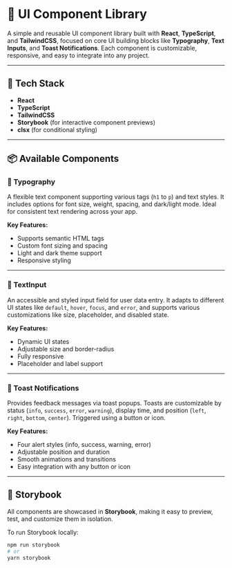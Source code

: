 # 🧩 UI Component Library

A simple and reusable UI component library built with **React**, **TypeScript**, and **TailwindCSS**, focused on core UI building blocks like **Typography**, **Text Inputs**, and **Toast Notifications**. Each component is customizable, responsive, and easy to integrate into any project.

---

## 🚀 Tech Stack

- **React**
- **TypeScript**
- **TailwindCSS**
- **Storybook** (for interactive component previews)
- **clsx** (for conditional styling)

---

## 📦 Available Components

### 📘 Typography

A flexible text component supporting various tags (`h1` to `p`) and text styles. It includes options for font size, weight, spacing, and dark/light mode. Ideal for consistent text rendering across your app.

**Key Features:**
- Supports semantic HTML tags
- Custom font sizing and spacing
- Light and dark theme support
- Responsive styling

---

### 📝 TextInput

An accessible and styled input field for user data entry. It adapts to different UI states like `default`, `hover`, `focus`, and `error`, and supports various customizations like size, placeholder, and disabled state.

**Key Features:**
- Dynamic UI states
- Adjustable size and border-radius
- Fully responsive
- Placeholder and label support

---

### 🔔 Toast Notifications

Provides feedback messages via toast popups. Toasts are customizable by status (`info`, `success`, `error`, `warning`), display time, and position (`left`, `right`, `bottom`, `center`). Triggered using a button or icon.

**Key Features:**
- Four alert styles (info, success, warning, error)
- Adjustable position and duration
- Smooth animations and transitions
- Easy integration with any button or icon

---

## 📖 Storybook

All components are showcased in **Storybook**, making it easy to preview, test, and customize them in isolation.

To run Storybook locally:

```bash
npm run storybook
# or
yarn storybook
